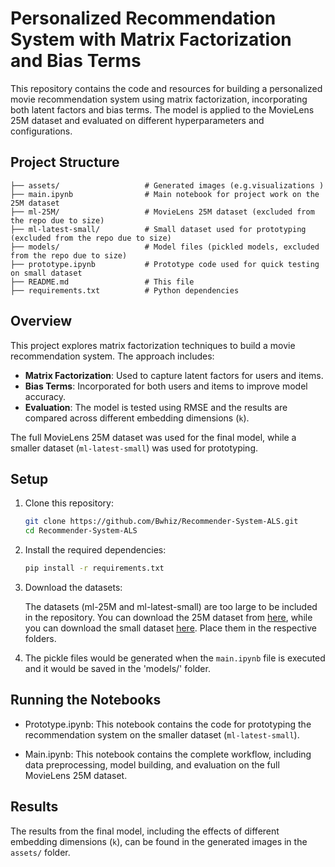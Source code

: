 # Personalized Recommendation System with Matrix Factorization and Bias Terms

This repository contains the code and resources for building a personalized movie recommendation system using matrix factorization, incorporating both latent factors and bias terms. The model is applied to the MovieLens 25M dataset and evaluated on different hyperparameters and configurations.

## Project Structure
```
├── assets/                   # Generated images (e.g.visualizations )
├── main.ipynb                # Main notebook for project work on the 25M dataset
├── ml-25M/                   # MovieLens 25M dataset (excluded from the repo due to size)
├── ml-latest-small/          # Small dataset used for prototyping (excluded from the repo due to size)
├── models/                   # Model files (pickled models, excluded from the repo due to size)
├── prototype.ipynb           # Prototype code used for quick testing on small dataset
├── README.md                 # This file
├── requirements.txt          # Python dependencies
```


## Overview

This project explores matrix factorization techniques to build a movie recommendation system. The approach includes:
- **Matrix Factorization**: Used to capture latent factors for users and items.
- **Bias Terms**: Incorporated for both users and items to improve model accuracy.
- **Evaluation**: The model is tested using RMSE and the results are compared across different embedding dimensions (`k`).

The full MovieLens 25M dataset was used for the final model, while a smaller dataset (`ml-latest-small`) was used for prototyping.

## Setup

1. Clone this repository:
   ```bash
   git clone https://github.com/Bwhiz/Recommender-System-ALS.git
   cd Recommender-System-ALS
2. Install the required dependencies:
    ```bash
    pip install -r requirements.txt
3. Download the datasets:

    The datasets (ml-25M and ml-latest-small) are too large to be included in the repository. You can download the 25M dataset from [here](https://grouplens.org/datasets/movielens/25m/), while you can download the small dataset [here](https://grouplens.org/datasets/movielens/latest/).
    Place them in the respective folders.
4. The pickle files would be generated when the `main.ipynb` file is executed and it would be saved in the 'models/' folder.

## Running the Notebooks

- Prototype.ipynb: This notebook contains the code for prototyping the recommendation system on the smaller dataset (`ml-latest-small`).

- Main.ipynb: This notebook contains the complete workflow, including data preprocessing, model building, and evaluation on the full MovieLens 25M dataset.

## Results

The results from the final model, including the effects of different embedding dimensions (`k`), can be found in the generated images in the `assets/` folder.

<!-- A markdown version of the resulting paper from this study can be found in the [benedict_mlas_paper](https://github.com/Bwhiz/Recommender-System-ALS/blob/master/benedict_mlas_paper/benedict_mlas.md) folder. -->